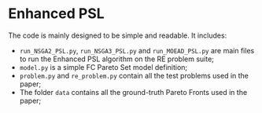 # Enhanced PSL

The code is mainly designed to be simple and readable. It includes:
* `run_NSGA2_PSL.py`, `run_NSGA3_PSL.py` and `run_MOEAD_PSL.py` are main files to run the Enhanced PSL algorithm on the RE problem suite;
* `model.py` is a simple FC Pareto Set model definition;
* `problem.py` and `re_problem.py` contain all the test problems used in the paper;
* The folder `data` contains all the ground-truth Pareto Fronts used in the paper;
